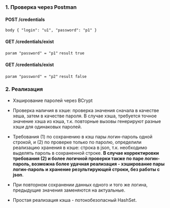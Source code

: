 ### 1. Проверка через Postman

####    POST /credentials

   `body
   {
     "login": "u1",
     "password": "p1"
   }`

####    GET /credentials/exist

   `param
   "password" = "p1"`
   `result true`

####    GET /credentials/exist

   `param
   "password" = "p2"`
   `result false`


### 2. Реализация

* Хэширование паролей через BCrypt

* Проверка наличия в хэше: проверка значения сначала в качестве хеша, затем в качестве пароля. В случае хэша, требуется точное значение хэша из кэша, т.к. повторные вызовы генерируют разные хэши для одинаковых паролей.

* Требования (1) по сохранению в кэш пары логин-пароль одной строкой, и (2) по проверке только по паролю, определили реализацию хранения в кэше: строка в json, т.к. необходимо выделять пароль в сохраненной строке. 
**В случае корректировки требования (2) и более логичной проверки также по паре логин-пароль, возможна более удачная реализация - хэширование пары логин-пароль и хранение результирующей строки, без работы с json**.

* При повторном сохранении данных одного и того же логина, предыдущие значения заменяются на актуальные.

* Простая реализация кэша - потокобезопасный HashSet.
	  